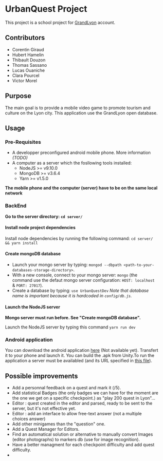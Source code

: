 # UrbanQuest Project

This project is a school project for [GrandLyon](https://www.grandlyon.com/) account.

## Contributors

- Corentin Giraud
- Hubert Hamelin
- Thibault Douzon
- Thomas Sassano
- Lucas Ouaniche
- Clara Pourcel
- Victor Morel

## Purpose

The main goal is to provide a mobile video game to promote tourism and culture on the Lyon city. This application use the GrandLyon open database.

## Usage

### Pre-Requisites

- A developper preconfigured android mobile phone. More information _(TODO)_
- A computer as a server which the fosllowing tools installed:
    - NodeJS >= v9.10.0
    - MongoDB >= v3.6.4
    - Yarn >= v1.5.0

**The mobile phone and the computer (server) have to be on the same local network**

### BackEnd

**Go to the server directory: `cd server/`**

#### Install node project dependencies
Install node dependencies by running the following command: `cd server/ && yarn install`

#### Create mongoDB database
- Launch your mongo server by typing: `mongod --dbpath <path-to-your-databases-storage-directory>`.
- With a new console, connect to your mongo server: `mongo` (the command use the defaut mongo server configuration: `HOST: localhost` & `PORT: 27017`).
- Create a database by typing: `use UrbanQuestDev` _Note that database name is important because it is hardcoded in `config/db.js`._

#### Launch the NodeJS server
**Mongo server must run before. See "Create mongoDB database".**

Launch the NodeJS server by typing this command `yarn run dev`

### Android application

You can download the android application [here](#) (Not available yet). Transfert it to your phone and launch it.
You can build the .apk from Unity.To run the application a server must be availabled (and its URL specified in [this file](https://github.com/TeamBurtonPain/UrbanQuest/blob/master/CityQuest/Assets/Scripts/Service/HTTPHelper.cs)).


## Possible improvements
- Add a personnal feedback on a quest and mark it (/5).
- Add statistical Badges (the only badges we can have for the moment are the one we get on a specific checkpoint.) as "play 200 quest in Lyon"...
- Editor : quest created in the editor and parsed, ready to be sent to the server, but it's not effective yet.
- Editor : add an interface to allow free-text answer (not a multiple choices answer)
- Add other minigames than the "question" one.
- Add a Quest Manager for Editors.
- Find an automatical solution or alternative to manually convert Images (editor photographs) to markers db (use for image recognition).
- Have a better managment for each checkpoint difficulty and add quest difficulty.
- 
